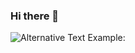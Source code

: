 ### Hi there 👋
<img src="https://github.com/zakaulovaaa/zakaulovaaa/blob/master/images/codeStats.svg" alt="Alternative Text"/>
  Example: <img src="https://github.com/tariksahni/tariksahni/blob/master/codeStats.svg" alt="My Coding Activity/>
